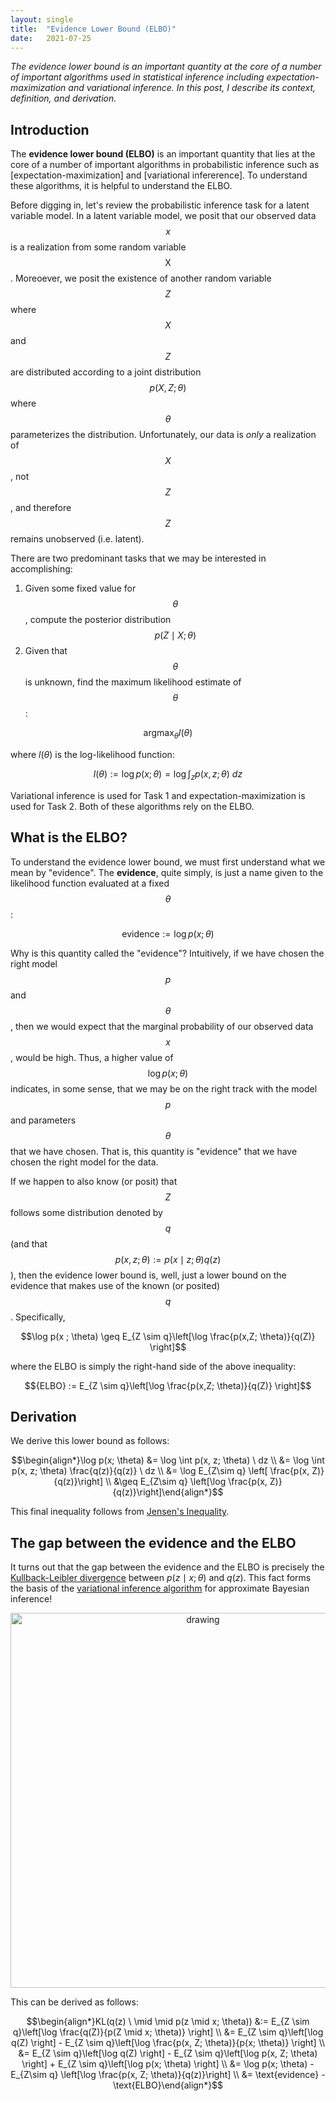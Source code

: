 ```yaml
---
layout: single
title:  "Evidence Lower Bound (ELBO)"
date:   2021-07-25
---
```


*The evidence lower bound is an important quantity at the core of a number of important algorithms used in statistical inference including expectation-maximization and variational inference. In this post, I describe its context, definition, and derivation.*

Introduction
----------

The **evidence lower bound (ELBO)** is an important quantity that lies at the core of a number of important algorithms in probabilistic inference such as [expectation-maximization] and [variational infererence]. To understand these algorithms, it is helpful to understand the ELBO.

Before digging in, let's review the probabilistic inference task for a latent variable model. In a latent variable model, we posit that our observed data $$x$$ is a realization from some random variable $$\text{X}$$. Moreoever, we posit the existence of another random variable $$Z$$ where $$X$$ and $$Z$$ are distributed according to a joint distribution $$p(X, Z; \theta)$$ where $$\theta$$ parameterizes the distribution.  Unfortunately, our data is *only* a realization of $$X$$, not $$Z$$, and therefore $$Z$$ remains unobserved (i.e. latent).

There are two predominant tasks that we may be interested in accomplishing:
1. Given some fixed value for $$\theta$$, compute the posterior distribution $$p(Z \mid X ; \theta)$$
2. Given that $$\theta$$ is unknown, find the maximum likelihood estimate of $$\theta$$: 

$$\text{argmax}_\theta l(\theta)$$

where $l(\theta)$ is the log-likelihood function:

$$l(\theta) := \log p(x ; \theta) = \log \int_z p(x, z; \theta) \ dz$$

Variational inference is used for Task 1 and expectation-maximization is used for Task 2. Both of these algorithms rely on the ELBO.

What is the ELBO?
-------------

To understand the evidence lower bound, we must first understand what we mean by "evidence".  The **evidence**, quite simply, is just a name given to the likelihood function evaluated at a fixed $$\theta$$:

$$\text{evidence} := \log p(x ; \theta)$$

Why is this quantity called the "evidence"? Intuitively, if we have chosen the right model $$p$$ and $$\theta$$, then we would expect that the marginal probability of our observed data $$x$$, would be high. Thus, a higher value of $$\log p(x ; \theta)$$ indicates, in some sense, that we may be on the right track with the model $$p$$ and parameters $$\theta$$ that we have chosen.  That is, this quantity is "evidence" that we have chosen the right model for the data.

If we happen to also know (or posit) that $$Z$$ follows some distribution denoted by $$q$$ (and that $$p(x, z; \theta) := p(x \mid z ; \theta)q(z)$$), then the evidence lower bound is, well, just a lower bound on the evidence that makes use of the known (or posited) $$q$$.  Specifically, 

$$\log p(x ; \theta) \geq E_{Z \sim q}\left[\log \frac{p(x,Z; \theta)}{q(Z)} \right]$$

where the ELBO is simply the right-hand side of the above inequality:

$${ELBO} := E_{Z \sim q}\left[\log \frac{p(x,Z; \theta)}{q(Z)} \right]$$

Derivation
-------------

We derive this lower bound as follows:

$$\begin{align*}\log p(x; \theta) &= \log \int p(x, z; \theta) \ dz \\ &= \log \int p(x, z; \theta) \frac{q(z)}{q(z)} \ dz \\ &= \log E_{Z\sim q} \left[ \frac{p(x, Z)}{q(z)}\right] \\ &\geq E_{Z\sim q} \left[\log \frac{p(x, Z)}{q(z)}\right]\end{align*}$$

This final inequality follows from [Jensen's Inequality](https://en.wikipedia.org/wiki/Jensen%27s_inequality).

The gap between the evidence and the ELBO
-------------

It turns out that the gap between the evidence and the ELBO is precisely the [Kullback-Leibler divergence](https://en.wikipedia.org/wiki/Kullback%E2%80%93Leibler_divergence) between $p(z \mid x; \theta)$ and $q(z)$.  This fact forms the basis of the [variational inference algorithm](https://mbernste.github.io/posts/variational_inference/) for approximate Bayesian inference!

<center><img src="https://raw.githubusercontent.com/mbernste/mbernste.github.io/master/images/ELBO_evidence_gap.png" alt="drawing" width="600"/></center>

This can be derived as follows:

$$\begin{align*}KL(q(z) \ \mid \mid p(z \mid x; \theta)) &:= E_{Z \sim q}\left[\log \frac{q(Z)}{p(Z \mid x; \theta)} \right] \\ &= E_{Z \sim q}\left[\log q(Z) \right] - E_{Z \sim q}\left[\log \frac{p(x, Z; \theta)}{p(x; \theta)} \right] \\ &= E_{Z \sim q}\left[\log q(Z) \right] - E_{Z \sim q}\left[\log p(x, Z; \theta) \right] +  E_{Z \sim q}\left[\log p(x; \theta) \right] \\ &= \log p(x; \theta) -  E_{Z\sim q} \left[\log \frac{p(x, Z; \theta)}{q(z)}\right] \\  &= \text{evidence} - \text{ELBO}\end{align*}$$

